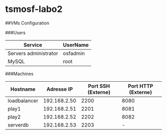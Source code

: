 tsmosf-labo2
============

##VMs Configuration

###Users

| Service               | UserName
|-                      |-         
| Servers administrator | osfadmin
| MySQL                 | root     

###Machines

| Hostname     | Adresse IP   | Port SSH (Externe) | Port HTTP (Externe)
|-             |-             |-                   |-
| loadbalancer | 192.168.2.50 | 2200               | 8080
| play1        | 192.168.2.51 | 2201               | 8081
| play2        | 192.168.2.52 | 2202               | 8082
| serverdb     | 192.168.2.53 | 2203               | -
